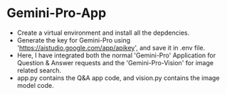 # Gemini-Pro-App
- Create a virtual environment and install all the depdencies.
- Generate the key for Gemini-Pro using 'https://aistudio.google.com/app/apikey', and save it in .env file.
- Here, I have integrated both the normal 'Gemini-Pro' Application for Question & Answer requests and the 'Gemini-Pro-Vision' for image related search.
- app.py contains the Q&A app code, and vision.py contains the image model code.
